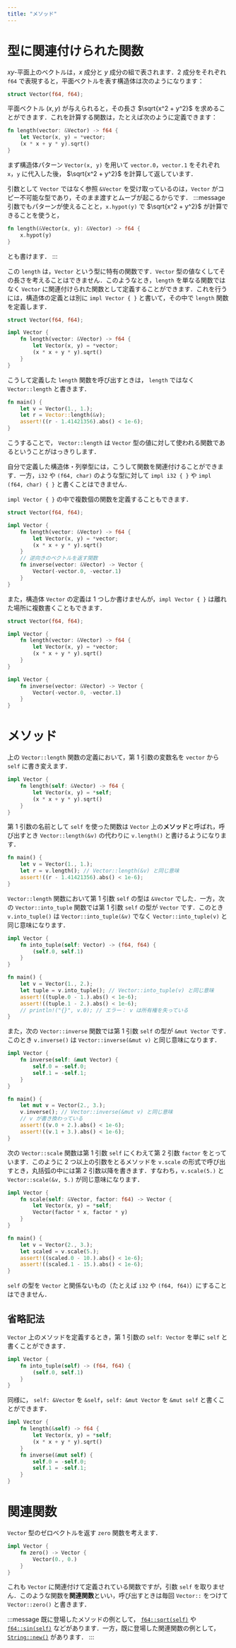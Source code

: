 ```yaml
---
title: "メソッド"
---
```


# 型に関連付けられた関数
$xy$-平面上のベクトルは，$x$ 成分と $y$ 成分の組で表されます．2 成分をそれぞれ `f64` で表現すると，平面ベクトルを表す構造体は次のようになります：
```rust
struct Vector(f64, f64);
```

平面ベクトル $(x, y)$ が与えられると，その長さ $\sqrt{x^2 + y^2}$ を求めることができます．これを計算する関数は，たとえば次のように定義できます：
```rust
fn length(vector: &Vector) -> f64 {
    let Vector(x, y) = *vector;
    (x * x + y * y).sqrt()
}
```
まず構造体パターン `Vector(x, y)` を用いて `vector.0`，`vector.1` をそれぞれ `x`，`y` に代入した後， $\sqrt{x^2 + y^2}$ を計算して返しています．

引数として `Vector` ではなく参照 `&Vector` を受け取っているのは，`Vector` がコピー不可能な型であり，そのまま渡すとムーブが起こるからです．
:::message
引数でもパターンが使えることと，`x.hypot(y)` で $\sqrt{x^2 + y^2}$ が計算できることを使うと，
```rust
fn length(&Vector(x, y): &Vector) -> f64 {
    x.hypot(y)
}
```
とも書けます．
:::

この `length` は，`Vector` という型に特有の関数です．`Vector` 型の値なくしてその長さを考えることはできません．このようなとき，`length` を単なる関数ではなく `Vector` に関連付けられた関数として定義することができます．これを行うには，構造体の定義とは別に `impl Vector { }` と書いて，その中で `length` 関数を定義します．
```rust
struct Vector(f64, f64);

impl Vector {
    fn length(vector: &Vector) -> f64 {
        let Vector(x, y) = *vector;
        (x * x + y * y).sqrt()
    }
}
```
こうして定義した `length` 関数を呼び出すときは， `length` ではなく `Vector::length` と書きます．
```rust
fn main() {
    let v = Vector(1., 1.);
    let r = Vector::length(&v);
    assert!((r - 1.41421356).abs() < 1e-6);
}
```
こうすることで， `Vector::length` は `Vector` 型の値に対して使われる関数であるということがはっきりします．

自分で定義した構造体・列挙型には，こうして関数を関連付けることができます．一方，`i32` や `(f64, char)` のような型に対して `impl i32 { }` や `impl (f64, char) { }` と書くことはできません．

`impl Vector { }` の中で複数個の関数を定義することもできます．
```rust
struct Vector(f64, f64);

impl Vector {
    fn length(vector: &Vector) -> f64 {
        let Vector(x, y) = *vector;
        (x * x + y * y).sqrt()
    }
    // 逆向きのベクトルを返す関数
    fn inverse(vector: &Vector) -> Vector {
        Vector(-vector.0, -vector.1)
    }
}
```
また，構造体 `Vector` の定義は 1 つしか書けませんが，`impl Vector { }` は離れた場所に複数書くこともできます．
```rust
struct Vector(f64, f64);

impl Vector {
    fn length(vector: &Vector) -> f64 {
        let Vector(x, y) = *vector;
        (x * x + y * y).sqrt()
    }
}

impl Vector {
    fn inverse(vector: &Vector) -> Vector {
        Vector(-vector.0, -vector.1)
    }
}
```
# メソッド
上の `Vector::length` 関数の定義において，第 1 引数の変数名を `vector` から `self` に書き変えます．
```rust
impl Vector {
    fn length(self: &Vector) -> f64 {
        let Vector(x, y) = *self;
        (x * x + y * y).sqrt()
    }
}
```
第 1 引数の名前として `self` を使った関数は `Vector` 上の**メソッド**と呼ばれ，呼び出すとき `Vector::length(&v)` の代わりに `v.length()` と書けるようになります．
```rust
fn main() {
    let v = Vector(1., 1.);
    let r = v.length(); // Vector::length(&v) と同じ意味
    assert!((r - 1.41421356).abs() < 1e-6);
}
```

`Vector::length` 関数において第 1 引数 `self` の型は `&Vector` でした．一方，次の `Vector::into_tuple` 関数では第 1 引数 `self` の型が `Vector` です．このとき `v.into_tuple()` は `Vector::into_tuple(&v)` でなく `Vector::into_tuple(v)` と同じ意味になります．
```rust
impl Vector {
    fn into_tuple(self: Vector) -> (f64, f64) {
        (self.0, self.1)
    }
}

fn main() {
    let v = Vector(1., 2.);
    let tuple = v.into_tuple(); // Vector::into_tuple(v) と同じ意味
    assert!((tuple.0 - 1.).abs() < 1e-6);
    assert!((tuple.1 - 2.).abs() < 1e-6);
    // println!("{}", v.0); // エラー： v は所有権を失っている
}
```
また，次の `Vector::inverse` 関数では第 1 引数 `self` の型が `&mut Vector` です．このとき `v.inverse()` は `Vector::inverse(&mut v)` と同じ意味になります．
```rust
impl Vector {
    fn inverse(self: &mut Vector) {
        self.0 = -self.0;
        self.1 = -self.1;
    }
}

fn main() {
    let mut v = Vector(2., 3.);
    v.inverse(); // Vector::inverse(&mut v) と同じ意味
    // v が書き換わっている
    assert!((v.0 + 2.).abs() < 1e-6);
    assert!((v.1 + 3.).abs() < 1e-6);
}
```

次の `Vector::scale` 関数は第 1 引数 `self` にくわえて第 2 引数 `factor` をとっています．このように 2 つ以上の引数をとるメソッドを `v.scale` の形式で呼び出すとき，丸括弧の中には第 2 引数以降を書きます．すなわち，`v.scale(5.)` と `Vector::scale(&v, 5.)` が同じ意味になります．
```rust
impl Vector {
    fn scale(self: &Vector, factor: f64) -> Vector {
        let Vector(x, y) = *self;
        Vector(factor * x, factor * y)
    }
}

fn main() {
    let v = Vector(2., 3.);
    let scaled = v.scale(5.);
    assert!((scaled.0 - 10.).abs() < 1e-6);
    assert!((scaled.1 - 15.).abs() < 1e-6);
}
```

`self` の型を `Vector` と関係ないもの（たとえば `i32` や `(f64, f64)`）にすることはできません．

## 省略記法
`Vector` 上のメソッドを定義するとき，第 1 引数の `self: Vector` を単に `self` と書くことができます．

```rust
impl Vector {
    fn into_tuple(self) -> (f64, f64) {
        (self.0, self.1)
    }
}
```
同様に， `self: &Vector` を `&self`，`self: &mut Vector` を `&mut self` と書くことができます．
```rust
impl Vector {
    fn length(&self) -> f64 {
        let Vector(x, y) = *self;
        (x * x + y * y).sqrt()
    }
    fn inverse(&mut self) {
        self.0 = -self.0;
        self.1 = -self.1;
    }
}
```

# 関連関数
`Vector` 型のゼロベクトルを返す `zero` 関数を考えます．
```rust
impl Vector {
    fn zero() -> Vector {
        Vector(0., 0.)
    }
}
```
これも `Vector` に関連付けて定義されている関数ですが，引数 `self` を取りません．このような関数を**関連関数**といい，呼び出すときは毎回 `Vector::` をつけて `Vector::zero()` と書きます．

:::message
既に登場したメソッドの例として， [`f64::sqrt(self)`](https://doc.rust-lang.org/stable/std/primitive.f64.html#method.sqrt) や [`f64::sin(self)`](https://doc.rust-lang.org/stable/std/primitive.f64.html#method.sin) などがあります．一方，既に登場した関連関数の例として， [`String::new()`](https://doc.rust-lang.org/stable/std/string/struct.String.html#method.new) があります．
:::